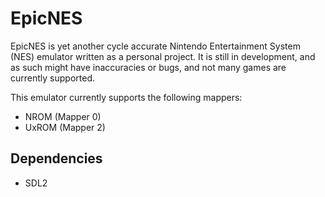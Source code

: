 # EpicNES
EpicNES is yet another cycle accurate Nintendo Entertainment System (NES) emulator written as a personal project. It is still in development, and as such might have inaccuracies or bugs, and not many games are currently supported.

This emulator currently supports the following mappers:
- NROM (Mapper 0)
- UxROM (Mapper 2)

## Dependencies
- SDL2

